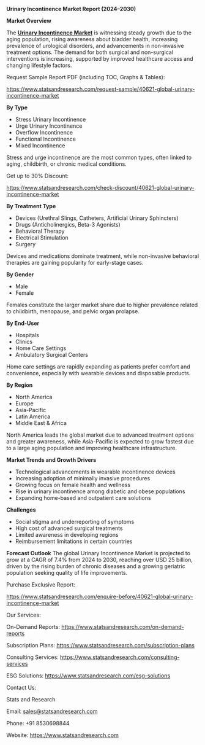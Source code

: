 ﻿**Urinary Incontinence Market Report (2024–2030)**


**Market Overview**


The [**Urinary Incontinence Market**](https://www.statsandresearch.com/report/40621-global-urinary-incontinence-market) is witnessing steady growth due to the aging population, rising awareness about bladder health, increasing prevalence of urological disorders, and advancements in non-invasive treatment options. The demand for both surgical and non-surgical interventions is increasing, supported by improved healthcare access and changing lifestyle factors.

Request Sample Report PDF (including TOC, Graphs & Tables):

<https://www.statsandresearch.com/request-sample/40621-global-urinary-incontinence-market>

**By Type**

- Stress Urinary Incontinence
- Urge Urinary Incontinence
- Overflow Incontinence
- Functional Incontinence
- Mixed Incontinence

Stress and urge incontinence are the most common types, often linked to aging, childbirth, or chronic medical conditions.

Get up to 30% Discount:

<https://www.statsandresearch.com/check-discount/40621-global-urinary-incontinence-market>

**By Treatment Type**

- Devices (Urethral Slings, Catheters, Artificial Urinary Sphincters)
- Drugs (Anticholinergics, Beta-3 Agonists)
- Behavioral Therapy
- Electrical Stimulation
- Surgery

Devices and medications dominate treatment, while non-invasive behavioral therapies are gaining popularity for early-stage cases.

**By Gender**

- Male
- Female

Females constitute the larger market share due to higher prevalence related to childbirth, menopause, and pelvic organ prolapse.

**By End-User**

- Hospitals
- Clinics
- Home Care Settings
- Ambulatory Surgical Centers

Home care settings are rapidly expanding as patients prefer comfort and convenience, especially with wearable devices and disposable products.

**By Region**

- North America
- Europe
- Asia-Pacific
- Latin America
- Middle East & Africa

North America leads the global market due to advanced treatment options and greater awareness, while Asia-Pacific is expected to grow fastest due to a large aging population and improving healthcare infrastructure.

**Market Trends and Growth Drivers**

- Technological advancements in wearable incontinence devices
- Increasing adoption of minimally invasive procedures
- Growing focus on female health and wellness
- Rise in urinary incontinence among diabetic and obese populations
- Expanding home-based and outpatient care solutions

**Challenges**

- Social stigma and underreporting of symptoms
- High cost of advanced surgical treatments
- Limited awareness in developing regions
- Reimbursement limitations in certain countries

**Forecast Outlook**
The global Urinary Incontinence Market is projected to grow at a CAGR of 7.4% from 2024 to 2030, reaching over USD 25 billion, driven by the rising burden of chronic diseases and a growing geriatric population seeking quality of life improvements.

Purchase Exclusive Report:

<https://www.statsandresearch.com/enquire-before/40621-global-urinary-incontinence-market>



Our Services:

On-Demand Reports: <https://www.statsandresearch.com/on-demand-reports>

Subscription Plans: <https://www.statsandresearch.com/subscription-plans>

Consulting Services: <https://www.statsandresearch.com/consulting-services>

ESG Solutions: <https://www.statsandresearch.com/esg-solutions>


Contact Us:

Stats and Research

Email: <sales@statsandresearch.com>

Phone: +91 8530698844

Website: <https://www.statsandresearch.com>

